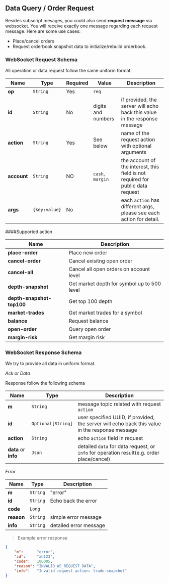 ## Data Query / Order Request

Besides subscript mesages, you could also send **request message** via websocket. You will receive exactly one message regarding each 
request message. Here are some use cases: 

* Place/cancel orders 
* Request orderbook snapshot data to initialize/rebuild orderbook. 

### WebSocket Request Schema

All operation or data request follow the same uniform format:

 Name       | Type         | Required| Value                  |Description                                            
----------- | -------------| --------| ---------------------- | ---------------------------------------------------------------------------------------- 
**op**      | `String`     | Yes     | `req`                  |                                                                                 
**id**      | `String`     | No      | digits and numbers     | if provided, the server will echo back this value in the response message 
**action**  | `String`     | Yes     | See below              | name of the request action with optional arguments  
**account** | `String`     | NO      | `cash`, `margin`       | the account of the interest, this field is not required for public data request
**args**    | `{key:value}`| No      |                        | each `action` has different args, please see each action for detail.


####Supported action


Name                      | Description
------------------------- | ---------------------------------
**place-order**           | Place new order
**cancel-order**          | Cancel exisitng open order
**cancel-all**            | Cancel all open orders on account level
**depth-snapshot**        | Get market depth for symbol up to 500 level
**depth-snapshot-top100** | Get top 100 depth
**market-trades**         | Get market trades for a symbol
**balance**               | Request balance
**open-order**            | Query open order
**margin-risk**           | Get margin risk


### WebSocket Response Schema

We try to provide all data in uniform format.

*Ack or Data*

Response follow the following schema

 Name                | Type               | Description                                                                                    
-------------------- | ------------------ | ---------------------------------------------------------------------------------------------- 
**m**                | `String`           | message topic related with request `action`                                                                              
**id**               | `Optional[String]` | user specified UUID, if provided, the server will echo back this value in the response message 
**action**           | `String`           | echo `action` field in request    
**data** or **info** | `Json`   | detailed `data` for data request, or `info` for operation result(e.g. order place/cancel)


*Error*

 Name      | Type               | Description                                                                                    
---------- | ------------------ | ---------------------------------------------------------------------------------------------- 
**m**      | `String`           | "error"                                                                        
**id**     | `String`           | Echo back the error 
**code**   | `Long`             |
**reason** | `String`           | simple error  message
**info**   | `String`           | detailed error message


> Example error response

```json
{
    "m":      "error",
    "id":     "ab123",
    "code":   100005,
    "reason": "INVALID_WS_REQUEST_DATA",
    "info":   "Invalid request action: trade-snapshot"
}
```
